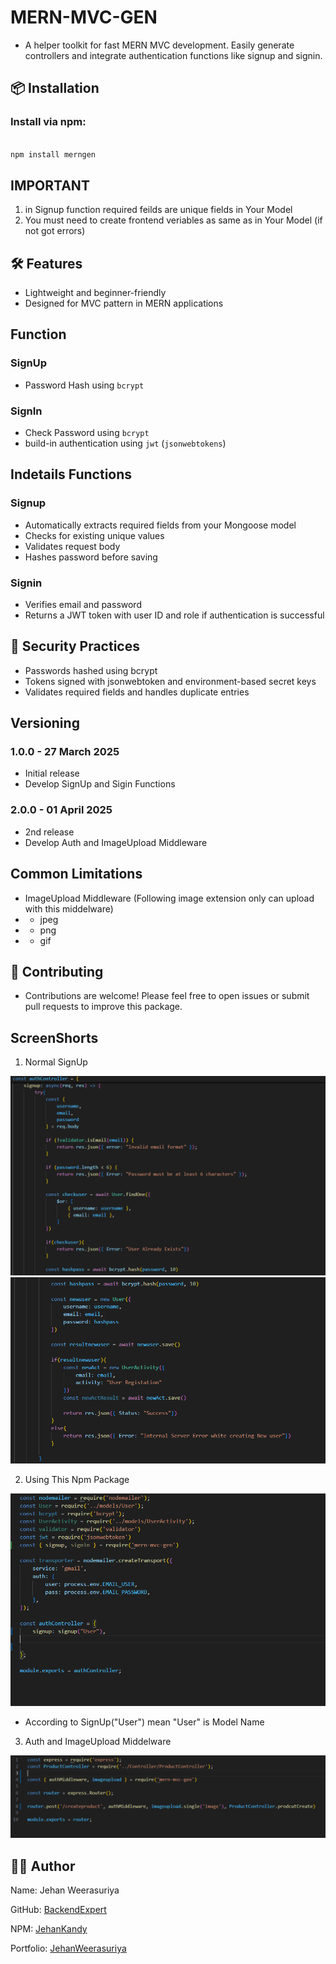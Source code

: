 # MERN-MVC-GEN

- A helper toolkit for fast MERN MVC development. Easily generate controllers and integrate authentication functions like signup and signin.

## 📦 Installation

### Install via npm:

```bash

npm install merngen

```

## IMPORTANT 

1. in Signup function required feilds are unique fields in Your Model
2. You must need to create frontend veriables as same as in Your Model
(if not got errors)


## 🛠️ Features

- Lightweight and beginner-friendly
- Designed for MVC pattern in MERN applications

## Function

### SignUp

- Password Hash using `bcrypt`

### SignIn

- Check Password using `bcrypt`
- build-in authentication using `jwt` (`jsonwebtokens`)


## Indetails Functions

### Signup 

- Automatically extracts required fields from your Mongoose model
- Checks for existing unique values
- Validates request body
- Hashes password before saving

### Signin

- Verifies email and password
- Returns a JWT token with user ID and role if authentication is successful


## 🔐 Security Practices

- Passwords hashed using bcrypt
- Tokens signed with jsonwebtoken and environment-based secret keys
- Validates required fields and handles duplicate entries


## Versioning

### 1.0.0 - 27 March 2025

- Initial release
- Develop SignUp and Sigin Functions

### 2.0.0 - 01 April 2025

- 2nd release
- Develop Auth and ImageUpload Middleware


## Common Limitations

- ImageUpload Middleware (Following image extension only can upload with this middelware)
- - jpeg
- - png
- - gif

## 🤝 Contributing

- Contributions are welcome! Please feel free to open issues or submit pull requests to improve this package.

## ScreenShorts

1. Normal SignUp

<img src='https://github.com/BackendExpert/mern-mvc-gen/blob/master/imgs/signup1.PNG'>
<img src='https://github.com/BackendExpert/mern-mvc-gen/blob/master/imgs/signup2.PNG'>

2. Using This Npm Package

<img src='https://github.com/BackendExpert/mern-mvc-gen/blob/master/imgs/signup3.PNG'>

- According to SignUp("User") mean "User" is Model Name

3. Auth and ImageUpload Middelware

<img src='https://github.com/BackendExpert/mern-mvc-gen/blob/master/imgs/imageuploadandauthmiddle.PNG'>

## 👨‍💻 Author

Name: Jehan Weerasuriya

GitHub: [BackendExpert](https://github.com/BackendExpert)

NPM: [JehanKandy](https://www.npmjs.com/~jehankandy)

Portfolio: [JehanWeerasuriya](https://jehanweerasuriya.vercel.app/)